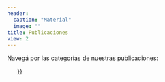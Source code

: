 ```yaml
---
header:
  caption: "Material"
  image: ""
title: Publicaciones
view: 2
---
```

Navegá por las categorías de nuestras publicaciones: 
<ul>
    <a href={{< list_categories >}}
</ul>

